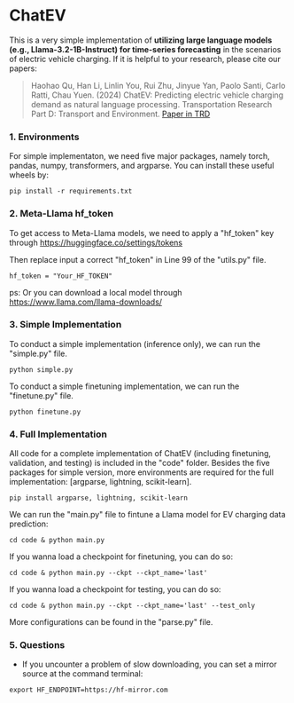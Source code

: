 # ChatEV
This is a very simple implementation of **utilizing large language models (e.g., Llama-3.2-1B-Instruct) for time-series forecasting** in the scenarios of electric vehicle charging. If it is helpful to your research, please cite our papers:

>Haohao Qu, Han Li, Linlin You, Rui Zhu, Jinyue Yan, Paolo Santi, Carlo Ratti, Chau Yuen. (2024) ChatEV: Predicting electric vehicle charging demand as natural language processing. Transportation Research Part D: Transport and Environment. [Paper in TRD](https://doi.org/10.1016/j.trd.2024.104470)


### 1. Environments
For simple implementaton, we need five major packages, namely torch, pandas, numpy, transformers, and argparse. You can install these useful wheels by:

```shell
pip install -r requirements.txt
```

### 2. Meta-Llama hf_token
To get access to Meta-Llama models, we need to apply a "hf_token" key through https://huggingface.co/settings/tokens

Then replace input a correct "hf_token" in Line 99 of the "utils.py" file.
```shell
hf_token = "Your_HF_TOKEN"
```

ps: Or you can download a local model through https://www.llama.com/llama-downloads/

### 3. Simple Implementation
To conduct a simple implementation (inference only), we can run the "simple.py" file.
```shell
python simple.py
```

To conduct a simple finetuning implementation, we can run the "finetune.py" file.
```shell
python finetune.py
```

### 4. Full Implementation
All code for a complete implementation of ChatEV (including finetuning, validation, and testing) is included in the "code" folder. Besides the five packages for simple version, more environments are required for the full implementation: [argparse, lightning, scikit-learn].
```shell
pip install argparse, lightning, scikit-learn
```

We can run the "main.py" file to fintune a Llama model for EV charging data prediction:
```shell
cd code & python main.py
```

If you wanna load a checkpoint for finetuning, you can do so:
```shell
cd code & python main.py --ckpt --ckpt_name='last'
```
If you wanna load a checkpoint for testing, you can do so:
```shell
cd code & python main.py --ckpt --ckpt_name='last' --test_only
```

More configurations can be found in the "parse.py" file.

### 5. Questions
* If you uncounter a problem of slow downloading, you can set a mirror source at the command terminal:
```shell
export HF_ENDPOINT=https://hf-mirror.com
```
